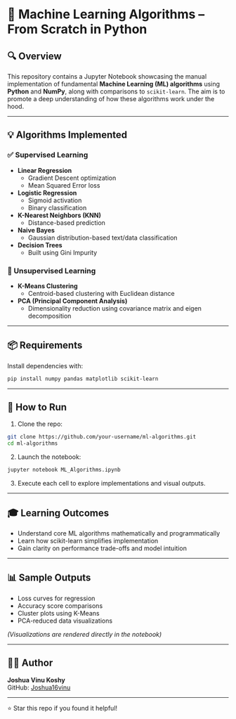 # 📘 Machine Learning Algorithms – From Scratch in Python

## 🔍 Overview

This repository contains a Jupyter Notebook showcasing the manual implementation of fundamental **Machine Learning (ML) algorithms** using **Python** and **NumPy**, along with comparisons to `scikit-learn`. The aim is to promote a deep understanding of how these algorithms work under the hood.

---

## 💡 Algorithms Implemented

### ✅ Supervised Learning
- **Linear Regression**
  - Gradient Descent optimization
  - Mean Squared Error loss
- **Logistic Regression**
  - Sigmoid activation
  - Binary classification
- **K-Nearest Neighbors (KNN)**
  - Distance-based prediction
- **Naive Bayes**
  - Gaussian distribution-based text/data classification
- **Decision Trees**
  - Built using Gini Impurity
  
### 🔄 Unsupervised Learning
- **K-Means Clustering**
  - Centroid-based clustering with Euclidean distance
- **PCA (Principal Component Analysis)**
  - Dimensionality reduction using covariance matrix and eigen decomposition

---

## 📦 Requirements

Install dependencies with:

```bash
pip install numpy pandas matplotlib scikit-learn
```

---

## 🚀 How to Run

1. Clone the repo:

```bash
git clone https://github.com/your-username/ml-algorithms.git
cd ml-algorithms
```

2. Launch the notebook:

```bash
jupyter notebook ML_Algorithms.ipynb
```

3. Execute each cell to explore implementations and visual outputs.

---

## 🎓 Learning Outcomes

- Understand core ML algorithms mathematically and programmatically
- Learn how scikit-learn simplifies implementation
- Gain clarity on performance trade-offs and model intuition

---

## 📊 Sample Outputs

- Loss curves for regression
- Accuracy score comparisons
- Cluster plots using K-Means
- PCA-reduced data visualizations

*(Visualizations are rendered directly in the notebook)*

---



## 🙋‍♂️ Author

**Joshua Vinu Koshy**  
GitHub: [Joshua16vinu](https://github.com/Joshua16vinu)  


---

⭐ Star this repo if you found it helpful!
```
